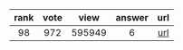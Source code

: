 
| rank | vote | view | answer | url |
|:-:|:-:|:-:|:-:|:-:|
|98|972|595949|6| [url](http://stackoverflow.com/questions/1549801/what-are-the-differences-between-type-and-isinstance) |
